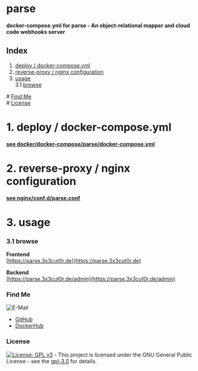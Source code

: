 # parse

**docker-compose.yml for parse - An object-relational mapper and cloud code webhooks server**  

## Index

1. [deploy / docker-compose.yml](#deploy)  
2. [reverse-proxy / nginx configuration](#reverse-proxy)  
3. [usage](#usage)  
  3.1 [browse](#browse)  

\# [Find Me](#findme)  
\# [License](#license)  

# 1. deploy / docker-compose.yml <a name="deploy"></a>  
**[see docker/docker-compose/parse/docker-compose.yml](https://github.com/3x3cut0r/vps/blob/main/docker/docker-compose/parse/docker-compose.yml)**  

# 2. reverse-proxy / nginx configuration <a name="reverse-proxy"></a>  
**[see nginx/conf.d/parse.conf](https://github.com/3x3cut0r/vps/blob/main/nginx/conf.d/parse.conf)**  

# 3. usage <a name="usage"></a>  

### 3.1 browse <a name="browse"></a>  
**Frontend**  
[https://parse.3x3cut0r.de](https://parse.3x3cut0r.de)  

**Backend**  
[https://parse.3x3cut0r.de/admin](https://parse.3x3cut0r.de/admin)  

### Find Me <a name="findme"></a>

![E-Mail](https://img.shields.io/badge/E--Mail-executor55%40gmx.de-red)
* [GitHub](https://github.com/3x3cut0r)
* [DockerHub](https://hub.docker.com/u/3x3cut0r)

### License <a name="license"></a>

[![License: GPL v3](https://img.shields.io/badge/License-GPLv3-blue.svg)](https://www.gnu.org/licenses/gpl-3.0) - This project is licensed under the GNU General Public License - see the [gpl-3.0](https://www.gnu.org/licenses/gpl-3.0.en.html) for details.

